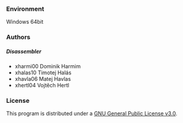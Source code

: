 ### Environment
Windows 64bit

### Authors
##### Disassembler
- xharmi00 Dominik Harmim
- xhalas10 Timotej Halás
- xhavla06 Matej Havlas
- xhertl04 Vojtěch Hertl

### License
This program is distributed under a [GNU General Public License v3.0](LICENSE).
